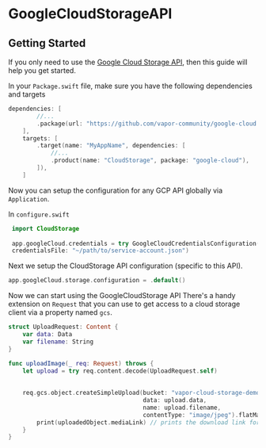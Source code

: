 # GoogleCloudStorageAPI

## Getting Started
If you only need to use the [Google Cloud Storage API](https://cloud.google.com/storage/), then this guide will help you get started.

In your `Package.swift` file, make sure you have the following dependencies and targets

```swift
dependencies: [
        //...
        .package(url: "https://github.com/vapor-community/google-cloud.git", from: "1.0.0-rc"),
    ],
    targets: [
        .target(name: "MyAppName", dependencies: [
            //...
            .product(name: "CloudStorage", package: "google-cloud"),
        ]),
    ]
```

Now you can setup the configuration for any GCP API globally via `Application`.

In `configure.swift`

```swift
 import CloudStorage
 
 app.googleCloud.credentials = try GoogleCloudCredentialsConfiguration(projectId: "myprojectid-12345",
 credentialsFile: "~/path/to/service-account.json")
```
Next we setup the CloudStorage API configuration (specific to this API).

```swift
app.googleCloud.storage.configuration = .default()
```

Now we can start using the GoogleCloudStorage API
There's a handy extension on `Request` that you can use to get access to a cloud storage client  via a property named `gcs`. 

```swift
struct UploadRequest: Content {
    var data: Data
    var filename: String
}

func uploadImage(_ req: Request) throws {
    let upload = try req.content.decode(UploadRequest.self)
    
    
    req.gcs.object.createSimpleUpload(bucket: "vapor-cloud-storage-demo",
                                      data: upload.data,
                                      name: upload.filename,
                                      contentType: "image/jpeg").flatMap { uploadedObject in
        print(uploadedObject.mediaLink) // prints the download link for the image.
    }
}
```
